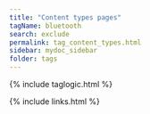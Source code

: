 ```yaml
---
title: "Content types pages"
tagName: bluetooth
search: exclude
permalink: tag_content_types.html
sidebar: mydoc_sidebar
folder: tags
---
```

{% include taglogic.html %}

{% include links.html %}
